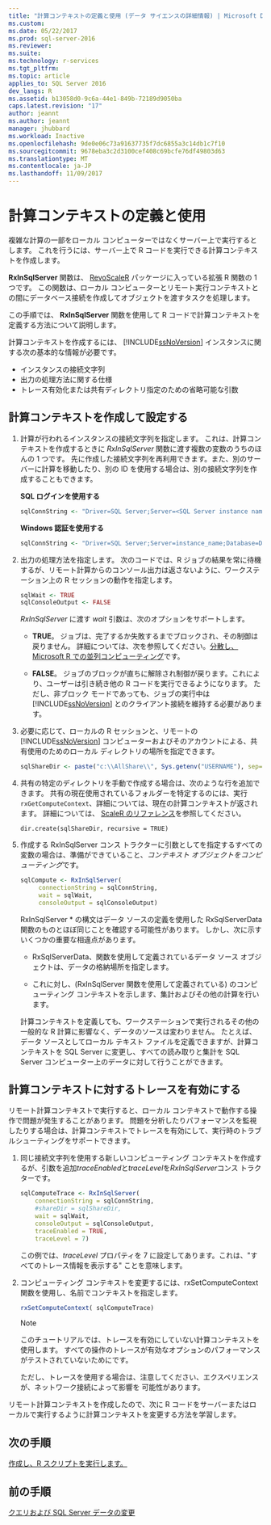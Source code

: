 ```yaml
---
title: "計算コンテキストの定義と使用 (データ サイエンスの詳細情報) | Microsoft Docs"
ms.custom: 
ms.date: 05/22/2017
ms.prod: sql-server-2016
ms.reviewer: 
ms.suite: 
ms.technology: r-services
ms.tgt_pltfrm: 
ms.topic: article
applies_to: SQL Server 2016
dev_langs: R
ms.assetid: b13058d0-9c6a-44e1-849b-72189d9050ba
caps.latest.revision: "17"
author: jeannt
ms.author: jeannt
manager: jhubbard
ms.workload: Inactive
ms.openlocfilehash: 9de0e06c73a91637735f7dc6855a3c14db1c7f10
ms.sourcegitcommit: 9678eba3c2d3100cef408c69bcfe76df49803d63
ms.translationtype: MT
ms.contentlocale: ja-JP
ms.lasthandoff: 11/09/2017
---
```

# <a name="define-and-use-compute-contexts"></a>計算コンテキストの定義と使用


複雑な計算の一部をローカル コンピューターではなくサーバー上で実行するとします。 これを行うには、サーバー上で R コードを実行できる計算コンテキストを作成します。

**RxInSqlServer** 関数は、 [RevoScaleR](https://msdn.microsoft.com/microsoft-r/scaler/scaler) パッケージに入っている拡張 R 関数の 1 つです。 この関数は、ローカル コンピューターとリモート実行コンテキストとの間にデータベース接続を作成してオブジェクトを渡すタスクを処理します。

この手順では、 **RxInSqlServer** 関数を使用して R コードで計算コンテキストを定義する方法について説明します。

計算コンテキストを作成するには、 [!INCLUDE[ssNoVersion](../../includes/ssnoversion-md.md)] インスタンスに関する次の基本的な情報が必要です。

- インスタンスの接続文字列
- 出力の処理方法に関する仕様
- トレース有効化または共有ディレクトリ指定のための省略可能な引数

## <a name="create-and-set-a-compute-context"></a>計算コンテキストを作成して設定する

1. 計算が行われるインスタンスの接続文字列を指定します。  これは、計算コンテキストを作成するときに *RxInSqlServer* 関数に渡す複数の変数のうちのほんの 1 つです。 先に作成した接続文字列を再利用できます。また、別のサーバーに計算を移動したり、別の ID を使用する場合は、別の接続文字列を作成することもできます。

    **SQL ログインを使用する**

      ```R
      sqlConnString <- "Driver=SQL Server;Server=<SQL Server instance name>; Database=<database name>;Uid=<SQL user name>;Pwd=<password>"
      ```

    **Windows 認証を使用する**

      ```R
      sqlConnString <- "Driver=SQL Server;Server=instance_name;Database=DeepDive;Trusted_Connection=True"
      ```
2. 出力の処理方法を指定します。 次のコードでは、R ジョブの結果を常に待機するが、リモート計算からのコンソール出力は返さないように、ワークステーション上の R セッションの動作を指定します。
  
    ```R
    sqlWait <- TRUE
    sqlConsoleOutput <- FALSE
    ```
  
    *RxInSqlServer* に渡す *wait* 引数は、次のオプションをサポートします。
  
    -   **TRUE**。 ジョブは、完了するか失敗するまでブロックされ、その制御は戻りません。  詳細については、次を参照してください。[分散し、Microsoft R での並列コンピューティング](https://msdn.microsoft.com/microsoft-r/scaler-distributed-computing)です。
  
    -   **FALSE**。 ジョブのブロックが直ちに解除され制御が戻ります。これにより、ユーザーは引き続き他の R コードを実行できるようになります。 ただし、非ブロック モードであっても、ジョブの実行中は [!INCLUDE[ssNoVersion](../../includes/ssnoversion-md.md)] とのクライアント接続を維持する必要があります。

3. 必要に応じて、ローカルの R セッションと、リモートの  [!INCLUDE[ssNoVersion](../../includes/ssnoversion-md.md)] コンピューターおよびそのアカウントによる、共有使用のためのローカル ディレクトリの場所を指定できます。

    ```R
    sqlShareDir <- paste("c:\\AllShare\\", Sys.getenv("USERNAME"), sep="")
    ```
    
4. 共有の特定のディレクトリを手動で作成する場合は、次のような行を追加できます。 共有の現在使用されているフォルダーを特定するのには、実行`rxGetComputeContext`、詳細については、現在の計算コンテキストが返されます。 詳細については、 [ScaleR のリファレンス](https://msdn.microsoft.com/microsoft-r/scaler/packagehelp/rxinsqlserver)を参照してください。

    ```
    dir.create(sqlShareDir, recursive = TRUE)
    ```

4. 作成する RxInSqlServer コンス トラクターに引数としてを指定するすべての変数の場合は、準備ができていること、*コンテキスト オブジェクトをコンピューティング*です。

    ```R
    sqlCompute <- RxInSqlServer(  
         connectionString = sqlConnString,
         wait = sqlWait,
         consoleOutput = sqlConsoleOutput)
    ```
    
    RxInSqlServer * の構文はデータ ソースの定義を使用した RxSqlServerData 関数のものとほぼ同じことを確認する可能性があります。 しかし、次に示すいくつかの重要な相違点があります。
      
    - RxSqlServerData、関数を使用して定義されているデータ ソース オブジェクトは、データの格納場所を指定します。
    
    - これに対し、(RxInSqlServer 関数を使用して定義されている) のコンピューティング コンテキストを示します、集計およびその他の計算を行います。
    
    計算コンテキストを定義しても、ワークステーションで実行されるその他の一般的な R 計算に影響なく、データのソースは変わりません。 たとえば、データ ソースとしてローカル テキスト ファイルを定義できますが、計算コンテキストを SQL Server に変更し、すべての読み取りと集計を SQL Server コンピューター上のデータに対して行うことができます。

## <a name="enable-tracing-on-the-compute-context"></a>計算コンテキストに対するトレースを有効にする

リモート計算コンテキストで実行すると、ローカル コンテキストで動作する操作で問題が発生することがあります。 問題を分析したりパフォーマンスを監視したりする場合は、計算コンテキストでトレースを有効にして、実行時のトラブルシューティングをサポートできます。

1. 同じ接続文字列を使用する新しいコンピューティング コンテキストを作成するが、引数を追加*traceEnabled*と*traceLevel*を*RxInSqlServer*コンス トラクターです。

    ```R
    sqlComputeTrace <- RxInSqlServer(
        connectionString = sqlConnString,
        #shareDir = sqlShareDir,
        wait = sqlWait,
        consoleOutput = sqlConsoleOutput,
        traceEnabled = TRUE,
        traceLevel = 7)
    ```
  
    この例では、*traceLevel* プロパティを 7 に設定してあります。これは、"すべてのトレース情報を表示する" ことを意味します。

2. コンピューティング コンテキストを変更するには、rxSetComputeContext 関数を使用し、名前でコンテキストを指定します。

    ```R
    rxSetComputeContext( sqlComputeTrace)
    ```

    > [!NOTE]
    > 
    > このチュートリアルでは、トレースを有効にしていない計算コンテキストを使用します。 すべての操作のトレースが有効なオプションのパフォーマンスがテストされていないためにです。
    > 
    > ただし、トレースを使用する場合は、注意してください、エクスペリエンスが、ネットワーク接続によって影響を 可能性があります。

リモート計算コンテキストを作成したので、次に R コードをサーバーまたはローカルで実行するように計算コンテキストを変更する方法を学習します。

## <a name="next-step"></a>次の手順

[作成し、R スクリプトを実行します。](../../advanced-analytics/tutorials/deepdive-create-and-run-r-scripts.md)


## <a name="previous-step"></a>前の手順

[クエリおよび SQL Server データの変更](../../advanced-analytics/tutorials/deepdive-query-and-modify-the-sql-server-data.md)


